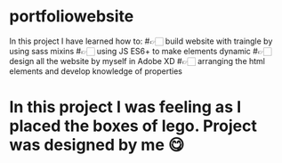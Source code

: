# portfoliowebsite

In this project I have learned how to:
#👉🏻 build website with traingle by using sass mixins
#👉🏻 using JS ES6+ to make elements dynamic
#👉🏻 design all the website by myself in Adobe XD
#👉🏻 arranging the html elements and develop knowledge of properties
# In this project I was feeling as I placed the boxes of lego. Project was designed by me 😋
